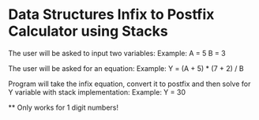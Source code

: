 # Data Structures Infix to Postfix Calculator using Stacks

The user will be asked to input two variables:
Example:
A = 5
B = 3

The user will be asked for an equation:
Example:
Y = (A + 5) * (7 + 2)  / B

Program will take the infix equation, convert it to postfix and then solve for Y variable with stack implementation:
Example:
Y = 30


** Only works for 1 digit numbers!